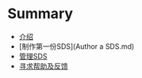 # Summary

* [介绍](README.md)
* [制作第一份SDS](Author a SDS.md)
* [管理SDS](Mange.md)
* [寻求帮助及反馈](Contact.md)


